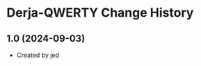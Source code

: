 Derja-QWERTY Change History
====================

1.0 (2024-09-03)
----------------
* Created by jed
